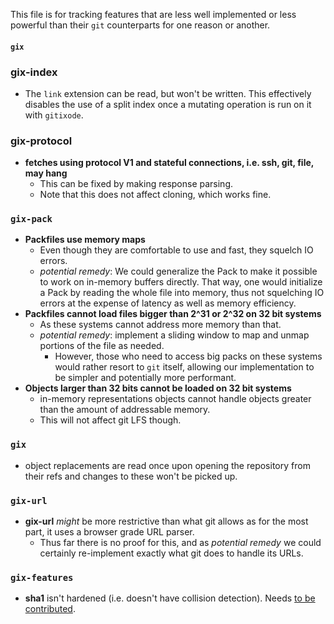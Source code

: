 This file is for tracking features that are less well implemented or less powerful than their `git` counterparts for one reason or another.

#### `gix`

### gix-index

* The `link` extension can be read, but won't be written. This effectively disables the use of a split index once a mutating operation is run on it with `gitixode`.

### gix-protocol
* **fetches using protocol V1 and stateful connections, i.e. ssh, git, file, may hang**
    * This can be fixed by making response parsing.
    * Note that this does not affect cloning, which works fine.

### `gix-pack`
* **Packfiles use memory maps**
    * Even though they are comfortable to use and fast, they squelch IO errors.
    * _potential remedy_: We could generalize the Pack to make it possible to work on in-memory buffers directly. That way, one
      would initialize a Pack by reading the whole file into memory, thus not squelching IO errors at the expense of latency as well
      as memory efficiency.
* **Packfiles cannot load files bigger than 2^31 or 2^32 on 32 bit systems**
    * As these systems cannot address more memory than that.
    * _potential remedy_: implement a sliding window to map and unmap portions of the file as needed.
        * However, those who need to access big packs on these systems would rather resort to `git` itself, allowing
          our implementation to be simpler and potentially more performant.
* **Objects larger than 32 bits cannot be loaded on 32 bit systems**
    * in-memory representations objects cannot handle objects greater than the amount of addressable memory.
    * This will not affect git LFS though.

### `gix`

* object replacements are read once upon opening the repository from their refs and changes to these won't be picked up.

### `gix-url`

* **gix-url** _might_ be more restrictive than what git allows as for the most part, it uses a browser grade URL parser.
    * Thus far there is no proof for this, and as _potential remedy_ we could certainly re-implement exactly what git does
      to handle its URLs.

### `gix-features`

* **sha1** isn't hardened (i.e. doesn't have collision detection). Needs [to be contributed](https://github.com/GitoxideLabs/gitoxide/issues/585).
